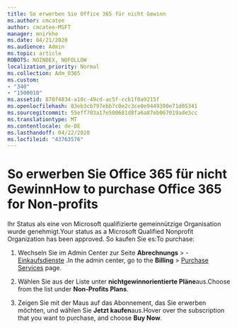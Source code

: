 ```yaml
---
title: So erwerben Sie Office 365 für nicht Gewinn
ms.author: cmcatee
author: cmcatee-MSFT
manager: mnirkhe
ms.date: 04/21/2020
ms.audience: Admin
ms.topic: article
ROBOTS: NOINDEX, NOFOLLOW
localization_priority: Normal
ms.collection: Adm_O365
ms.custom:
- "340"
- "1500010"
ms.assetid: 870f4834-a10c-49cd-ac5f-ccb1f0a9215f
ms.openlocfilehash: 83eb3cb797ebb7c0e2c3ce0e9449390e71d05341
ms.sourcegitcommit: 55eff703a17e500681d8fa6a87eb067019ade3cc
ms.translationtype: MT
ms.contentlocale: de-DE
ms.lasthandoff: 04/22/2020
ms.locfileid: "43763576"
---
```

# <a name="how-to-purchase-office-365-for-non-profits"></a><span data-ttu-id="6d0d7-102">So erwerben Sie Office 365 für nicht Gewinn</span><span class="sxs-lookup"><span data-stu-id="6d0d7-102">How to purchase Office 365 for Non-profits</span></span>

<span data-ttu-id="6d0d7-103">Ihr Status als eine von Microsoft qualifizierte gemeinnützige Organisation wurde genehmigt.</span><span class="sxs-lookup"><span data-stu-id="6d0d7-103">Your status as a Microsoft Qualified Nonprofit Organization has been approved.</span></span> <span data-ttu-id="6d0d7-104">So kaufen Sie es:</span><span class="sxs-lookup"><span data-stu-id="6d0d7-104">To purchase:</span></span>
  
1. <span data-ttu-id="6d0d7-105">Wechseln Sie im Admin Center zur Seite **Abrechnungs** \> - [Einkaufsdienste](https://go.microsoft.com/fwlink/p/?linkid=868433) .</span><span class="sxs-lookup"><span data-stu-id="6d0d7-105">In the admin center, go to the **Billing** \> [Purchase Services](https://go.microsoft.com/fwlink/p/?linkid=868433) page.</span></span>

2. <span data-ttu-id="6d0d7-106">Wählen Sie aus der Liste unter **nichtgewinnorientierte Pläne**aus.</span><span class="sxs-lookup"><span data-stu-id="6d0d7-106">Choose from the list under **Non-Profits Plans**.</span></span>

3. <span data-ttu-id="6d0d7-107">Zeigen Sie mit der Maus auf das Abonnement, das Sie erwerben möchten, und wählen Sie **Jetzt kaufen**aus.</span><span class="sxs-lookup"><span data-stu-id="6d0d7-107">Hover over the subscription that you want to purchase, and choose **Buy Now**.</span></span>